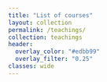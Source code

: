```yaml
---
title: "List of courses"
layout: collection
permalink: /teachings/
collection: teachings
header:
  overlay_color: "#edbb99"
  overlay_filter: "0.25"
classes: wide
---
```


<!--header:
  overlay_color: "#ca6f1e"
  overlay_filter: "0.5"
classes: wide-->



